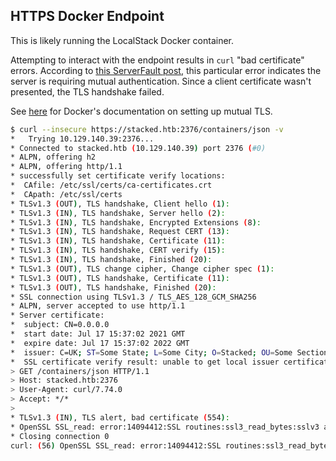 ## HTTPS Docker Endpoint

This is likely running the LocalStack Docker container.

Attempting to interact with the endpoint results in `curl` "bad certificate" errors. According to [this ServerFault post](https://serverfault.com/questions/806141/is-the-alert-ssl3-read-bytessslv3-alert-bad-certificate-indicating-that-the-s), this particular error indicates the server is requiring mutual authentication. Since a client certificate wasn't presented, the TLS handshake failed.

See [here](https://docs.docker.com/engine/security/protect-access/#use-tls-https-to-protect-the-docker-daemon-socket) for Docker's documentation on setting up mutual TLS.

```bash
$ curl --insecure https://stacked.htb:2376/containers/json -v
*   Trying 10.129.140.39:2376...
* Connected to stacked.htb (10.129.140.39) port 2376 (#0)
* ALPN, offering h2
* ALPN, offering http/1.1
* successfully set certificate verify locations:
*  CAfile: /etc/ssl/certs/ca-certificates.crt
*  CApath: /etc/ssl/certs
* TLSv1.3 (OUT), TLS handshake, Client hello (1):
* TLSv1.3 (IN), TLS handshake, Server hello (2):
* TLSv1.3 (IN), TLS handshake, Encrypted Extensions (8):
* TLSv1.3 (IN), TLS handshake, Request CERT (13):
* TLSv1.3 (IN), TLS handshake, Certificate (11):
* TLSv1.3 (IN), TLS handshake, CERT verify (15):
* TLSv1.3 (IN), TLS handshake, Finished (20):
* TLSv1.3 (OUT), TLS change cipher, Change cipher spec (1):
* TLSv1.3 (OUT), TLS handshake, Certificate (11):
* TLSv1.3 (OUT), TLS handshake, Finished (20):
* SSL connection using TLSv1.3 / TLS_AES_128_GCM_SHA256
* ALPN, server accepted to use http/1.1
* Server certificate:
*  subject: CN=0.0.0.0
*  start date: Jul 17 15:37:02 2021 GMT
*  expire date: Jul 17 15:37:02 2022 GMT
*  issuer: C=UK; ST=Some State; L=Some City; O=Stacked; OU=Some Section; CN=stacked; emailAddress=support@stacked.htb
*  SSL certificate verify result: unable to get local issuer certificate (20), continuing anyway.
> GET /containers/json HTTP/1.1
> Host: stacked.htb:2376
> User-Agent: curl/7.74.0
> Accept: */*
>
* TLSv1.3 (IN), TLS alert, bad certificate (554):
* OpenSSL SSL_read: error:14094412:SSL routines:ssl3_read_bytes:sslv3 alert bad certificate, errno 0
* Closing connection 0
curl: (56) OpenSSL SSL_read: error:14094412:SSL routines:ssl3_read_bytes:sslv3 alert bad certificate, errno 0
```
